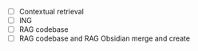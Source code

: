 - [ ] Contextual retrieval
- [ ] ING
- [ ] RAG codebase
- [ ] RAG codebase and RAG Obsidian merge and create